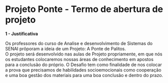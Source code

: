 # Projeto Ponte - Termo de abertura de projeto
<p><b>1 - Justificativa</b></p>
<p>Os professores do curso de Analise e desenvolvimento de Sistemas do SENAI prôporam a ideia de um Projeto: A Ponte de Palitos.
<br>
O projeto será desenvolvido nas aulas de Projeto propriamente, em que nós os estudantes colocaremos nossas áreas de conhecimento em apostos para a conclusão do próprio. O Desafio tem como finalidade de nos colocar a prova que precisamos de habilidades socioemocionais como cooperação e uma boa gestão dos materiais para uma boa conclusão e dentro do prazo.</p>

